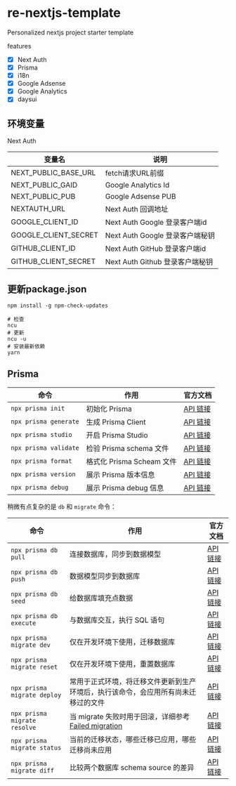 # re-nextjs-template

Personalized nextjs project starter template

features

- [x] Next Auth
- [x] Prisma
- [x] i18n
- [x] Google Adsense
- [x] Google Analytics
- [x] daysui

## 环境变量

Next Auth

| 变量名               | 说明                            |
| -------------------- | ------------------------------- |
| NEXT_PUBLIC_BASE_URL | fetch请求URL前缀                |
| NEXT_PUBLIC_GAID     | Google Analytics Id             |
| NEXT_PUBLIC_PUB      | Google Adsense PUB              |
| NEXTAUTH_URL         | Next Auth 回调地址              |
| GOOGLE_CLIENT_ID     | Next Auth Google 登录客户端id   |
| GOOGLE_CLIENT_SECRET | Next Auth Google 登录客户端秘钥 |
| GITHUB_CLIENT_ID     | Next Auth GitHub 登录客户端id   |
| GITHUB_CLIENT_SECRET | Next Auth Github 登录客户端秘钥 |

## 更新package.json

```shell
npm install -g npm-check-updates
```

```shell
# 检查
ncu
# 更新
ncu -u
# 安装最新依赖
yarn
```

## Prisma

| 命令                  | 作用                      | 官方文档                                                                             |
| --------------------- | ------------------------- | ------------------------------------------------------------------------------------ |
| `npx prisma init`     | 初始化 Prisma             | [API 链接](https://www.prisma.io/docs/orm/reference/prisma-cli-reference#init)       |
| `npx prisma generate` | 生成 Prisma Client        | [API 链接](https://www.prisma.io/docs/orm/reference/prisma-cli-reference#generate)   |
| `npx prisma studio`   | 开启 Prisma Studio        | [API 链接](https://www.prisma.io/docs/orm/reference/prisma-cli-reference#studio)     |
| `npx prisma validate` | 检验 Prisma schema 文件   | [API 链接](https://www.prisma.io/docs/orm/reference/prisma-cli-reference#validate)   |
| `npx prisma format`   | 格式化 Prisma Scheam 文件 | [API 链接](https://www.prisma.io/docs/orm/reference/prisma-cli-reference#format)     |
| `npx prisma version`  | 展示 Prisma 版本信息      | [API 链接](https://www.prisma.io/docs/orm/reference/prisma-cli-reference#version--v) |
| `npx prisma debug`    | 展示 Prisma debug 信息    | [API 链接](https://www.prisma.io/docs/orm/reference/prisma-cli-reference#debug)      |

稍微有点复杂的是 `db` 和 `migrate` 命令：

| 命令                         | 作用                                                                                                                                                    | 官方文档                                                                                  |
| ---------------------------- | ------------------------------------------------------------------------------------------------------------------------------------------------------- | ----------------------------------------------------------------------------------------- |
| `npx prisma db pull`         | 连接数据库，同步到数据模型                                                                                                                              | [API 链接](https://www.prisma.io/docs/orm/reference/prisma-cli-reference#db-pull)         |
| `npx prisma db push`         | 数据模型同步到数据库                                                                                                                                    | [API 链接](https://www.prisma.io/docs/orm/reference/prisma-cli-reference#db-push)         |
| `npx prisma db seed`         | 给数据库填充点数据                                                                                                                                      | [API 链接](https://www.prisma.io/docs/orm/reference/prisma-cli-reference#db-seed)         |
| `npx prisma db execute`      | 与数据库交互，执行 SQL 语句                                                                                                                             | [API 链接](https://www.prisma.io/docs/orm/reference/prisma-cli-reference#db-execute)      |
| `npx prisma migrate dev`     | 仅在开发环境下使用，迁移数据库                                                                                                                          | [API 链接](https://www.prisma.io/docs/orm/reference/prisma-cli-reference#migrate-dev)     |
| `npx prisma migrate reset`   | 仅在开发环境下使用，重置数据库                                                                                                                          | [API 链接](https://www.prisma.io/docs/orm/reference/prisma-cli-reference#migrate-reset)   |
| `npx prisma migrate deploy`  | 常用于正式环境，将迁移文件更新到生产环境后，执行该命令，会应用所有尚未迁移过的文件                                                                      | [API 链接](https://www.prisma.io/docs/orm/reference/prisma-cli-reference#migrate-deploy)  |
| `npx prisma migrate resolve` | 当 migrate 失败时用于回滚，详细参考 [Failed migration](https://www.prisma.io/docs/orm/prisma-migrate/workflows/patching-and-hotfixing#failed-migration) | [API 链接](https://www.prisma.io/docs/orm/reference/prisma-cli-reference#migrate-resolve) |
| `npx prisma migrate status`  | 当前的迁移状态，哪些迁移已应用，哪些迁移尚未应用                                                                                                        | [API 链接](https://www.prisma.io/docs/orm/reference/prisma-cli-reference#migrate-status)  |
| `npx prisma migrate diff`    | 比较两个数据库 schema source 的差异                                                                                                                     | [API 链接](https://www.prisma.io/docs/orm/reference/prisma-cli-reference#migrate-diff)    |
